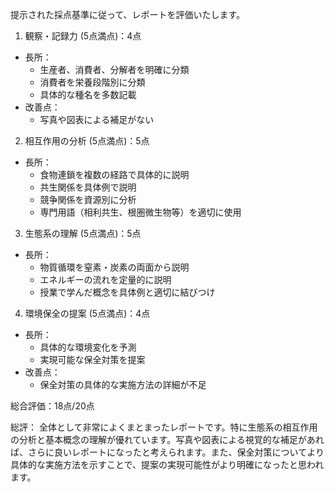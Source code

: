 提示された採点基準に従って、レポートを評価いたします。

1. 観察・記録力 (5点満点)：4点
- 長所：
  * 生産者、消費者、分解者を明確に分類
  * 消費者を栄養段階別に分類
  * 具体的な種名を多数記載
- 改善点：
  * 写真や図表による補足がない

2. 相互作用の分析 (5点満点)：5点
- 長所：
  * 食物連鎖を複数の経路で具体的に説明
  * 共生関係を具体例で説明
  * 競争関係を資源別に分析
  * 専門用語（相利共生、根圏微生物等）を適切に使用

3. 生態系の理解 (5点満点)：5点
- 長所：
  * 物質循環を窒素・炭素の両面から説明
  * エネルギーの流れを定量的に説明
  * 授業で学んだ概念を具体例と適切に結びつけ

4. 環境保全の提案 (5点満点)：4点
- 長所：
  * 具体的な環境変化を予測
  * 実現可能な保全対策を提案
- 改善点：
  * 保全対策の具体的な実施方法の詳細が不足

総合評価：18点/20点

総評：
全体として非常によくまとまったレポートです。特に生態系の相互作用の分析と基本概念の理解が優れています。写真や図表による視覚的な補足があれば、さらに良いレポートになったと考えられます。また、保全対策についてより具体的な実施方法を示すことで、提案の実現可能性がより明確になったと思われます。